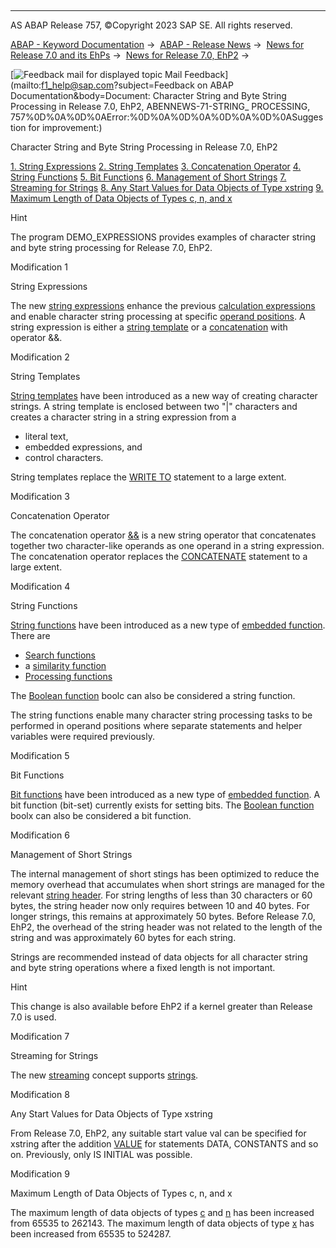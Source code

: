   

* * *

AS ABAP Release 757, ©Copyright 2023 SAP SE. All rights reserved.

[ABAP - Keyword Documentation](javascript:call_link\('abenabap.htm'\)) →  [ABAP - Release News](javascript:call_link\('abennews.htm'\)) →  [News for Release 7.0 and its EhPs](javascript:call_link\('abennews-70_ehps.htm'\)) →  [News for Release 7.0, EhP2](javascript:call_link\('abennews-71.htm'\)) → 

 [![](Mail.gif?object=Mail.gif&sap-language=EN "Feedback mail for displayed topic") Mail Feedback](mailto:f1_help@sap.com?subject=Feedback on ABAP Documentation&body=Document: Character String and Byte String Processing in Release 7.0, EhP2, ABENNEWS-71-STRING_
PROCESSING, 757%0D%0A%0D%0AError:%0D%0A%0D%0A%0D%0A%0D%0ASuggestion for improvement:)

Character String and Byte String Processing in Release 7.0, EhP2

[1\. String Expressions](#!ABAP_MODIFICATION_1@1@)
[2\. String Templates](#!ABAP_MODIFICATION_2@2@)
[3\. Concatenation Operator](#!ABAP_MODIFICATION_3@3@)
[4\. String Functions](#!ABAP_MODIFICATION_4@4@)
[5\. Bit Functions](#!ABAP_MODIFICATION_5@5@)
[6\. Management of Short Strings](#!ABAP_MODIFICATION_6@6@)
[7\. Streaming for Strings](#!ABAP_MODIFICATION_7@7@)
[8\. Any Start Values for Data Objects of Type xstring](#!ABAP_MODIFICATION_8@8@)
[9\. Maximum Length of Data Objects of Types c, n, and x](#!ABAP_MODIFICATION_9@9@)

Hint

The program DEMO\_EXPRESSIONS provides examples of character string and byte string processing for Release 7.0, EhP2.

Modification 1   

String Expressions

The new [string expressions](javascript:call_link\('abapcompute_string.htm'\)) enhance the previous [calculation expressions](javascript:call_link\('abencalculation_expression_glosry.htm'\) "Glossary Entry") and enable character string processing at specific [operand positions](javascript:call_link\('abenexpression_positions.htm'\)). A string expression is either a [string template](javascript:call_link\('abenstring_templates.htm'\)) or a [concatenation](javascript:call_link\('abenstring_operators.htm'\)) with operator &&.

Modification 2   

String Templates

[String templates](javascript:call_link\('abenstring_templates.htm'\)) have been introduced as a new way of creating character strings. A string template is enclosed between two "|" characters and creates a character string in a string expression from a

-   literal text,
-   embedded expressions, and
-   control characters.

String templates replace the [WRITE TO](javascript:call_link\('abapwrite_to.htm'\)) statement to a large extent.

Modification 3   

Concatenation Operator

The concatenation operator [&&](javascript:call_link\('abenstring_operators.htm'\)) is a new string operator that concatenates together two character-like operands as one operand in a string expression. The concatenation operator replaces the [CONCATENATE](javascript:call_link\('abapconcatenate.htm'\)) statement to a large extent.

Modification 4   

String Functions

[String functions](javascript:call_link\('abenstring_functions.htm'\)) have been introduced as a new type of [embedded function](javascript:call_link\('abenbuiltin_function_glosry.htm'\) "Glossary Entry"). There are

-   [Search functions](javascript:call_link\('abensearch_functions.htm'\))
-   a [similarity function](javascript:call_link\('abendistance_functions.htm'\))
-   [Processing functions](javascript:call_link\('abenprocess_functions.htm'\))

The [Boolean function](javascript:call_link\('abenboole_functions.htm'\)) boolc can also be considered a string function.

The string functions enable many character string processing tasks to be performed in operand positions where separate statements and helper variables were required previously.

Modification 5   

Bit Functions

[Bit functions](javascript:call_link\('abenbit_functions.htm'\)) have been introduced as a new type of [embedded function](javascript:call_link\('abenbuiltin_function_glosry.htm'\) "Glossary Entry"). A bit function (bit-set) currently exists for setting bits. The [Boolean function](javascript:call_link\('abenboole_functions.htm'\)) boolx can also be considered a bit function.

Modification 6   

Management of Short Strings

The internal management of short stings has been optimized to reduce the memory overhead that accumulates when short strings are managed for the relevant [string header](javascript:call_link\('abenmemory_consumption_1.htm'\)). For string lengths of less than 30 characters or 60 bytes, the string header now only requires between 10 and 40 bytes. For longer strings, this remains at approximately 50 bytes. Before Release 7.0, EhP2, the overhead of the string header was not related to the length of the string and was approximately 60 bytes for each string.

Strings are recommended instead of data objects for all character string and byte string operations where a fixed length is not important.

Hint

This change is also available before EhP2 if a kernel greater than Release 7.0 is used.

Modification 7   

Streaming for Strings

The new [streaming](javascript:call_link\('abenstreaming_glosry.htm'\) "Glossary Entry") concept supports [strings](javascript:call_link\('abenstring_streams.htm'\)).

Modification 8   

Any Start Values for Data Objects of Type xstring

From Release 7.0, EhP2, any suitable start value val can be specified for xstring after the addition [VALUE](javascript:call_link\('abapdata_options.htm'\)) for statements DATA, CONSTANTS and so on. Previously, only IS INITIAL was possible.

Modification 9   

Maximum Length of Data Objects of Types c, n, and x

The maximum length of data objects of types [c](javascript:call_link\('abenbuilt_in_types_complete.htm'\)) and [n](javascript:call_link\('abenbuilt_in_types_complete.htm'\)) has been increased from 65535 to 262143. The maximum length of data objects of type [x](javascript:call_link\('abenbuilt_in_types_complete.htm'\)) has been increased from 65535 to 524287.